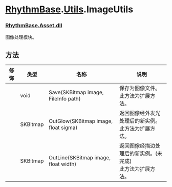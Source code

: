 # [RhythmBase](../../RhythmToolkit.md).[Utils](../namespace/Utils.md).ImageUtils
### [RhythmBase.Asset.dll](../assembly/RhythmAsset.md)
图像处理模块。

## 方法
修饰 | 类型 | 名称 | 说明
-|-|-|-
| | void | Save(SKBitmap image, FileInfo path) | 保存为图像文件。<br>此方法为扩展方法。
| | SKBitmap | OutGlow(SKBitmap image, float sigma) | 返回图像经外发光处理后的新实例。<br>此方法为扩展方法。
| | SKBitmap | OutLine(SKBitmap image, float width) | 返回图像经描边处理后的新实例。(未完成)<br>此方法为扩展方法。  